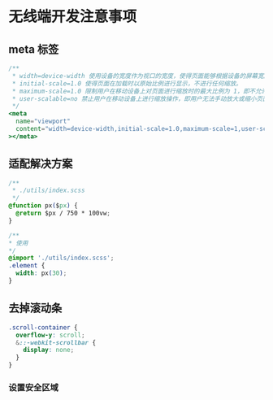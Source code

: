# 无线端开发注意事项

## meta 标签

```jsx title="设置视口（Viewport）"
/**
 * width=device-width 使用设备的宽度作为视口的宽度，使得页面能够根据设备的屏幕宽度进行自适应布局。
 * initial-scale=1.0 使得页面在加载时以原始比例进行显示，不进行任何缩放。
 * maximum-scale=1.0 限制用户在移动设备上对页面进行缩放时的最大比例为 1，即不允许放大页面内容。
 * user-scalable=no 禁止用户在移动设备上进行缩放操作，即用户无法手动放大或缩小页面。
 */
<meta
  name="viewport"
  content="width=device-width,initial-scale=1.0,maximum-scale=1,user-scalable=no"
></meta>
```

## 适配解决方案

```css
/**
 * ./utils/index.scss
 */
@function px($px) {
  @return $px / 750 * 100vw;
}

/**
* 使用
*/
@import './utils/index.scss';
.element {
  width: px(30);
}
```

## 去掉滚动条

```css
.scroll-container {
  overflow-y: scroll;
  &::-webkit-scrollbar {
    display: none;
  }
}
```

### 设置安全区域
